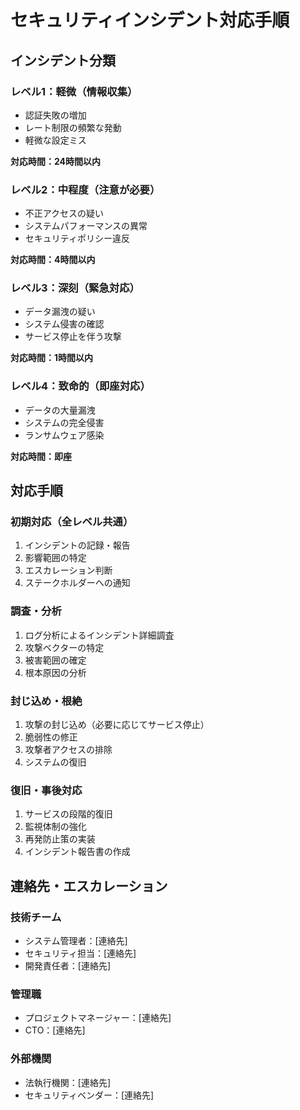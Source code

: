 # セキュリティインシデント対応手順

## インシデント分類

### レベル1：軽微（情報収集）
- 認証失敗の増加
- レート制限の頻繁な発動
- 軽微な設定ミス

**対応時間：24時間以内**

### レベル2：中程度（注意が必要）
- 不正アクセスの疑い
- システムパフォーマンスの異常
- セキュリティポリシー違反

**対応時間：4時間以内**

### レベル3：深刻（緊急対応）
- データ漏洩の疑い
- システム侵害の確認
- サービス停止を伴う攻撃

**対応時間：1時間以内**

### レベル4：致命的（即座対応）
- データの大量漏洩
- システムの完全侵害
- ランサムウェア感染

**対応時間：即座**

## 対応手順

### 初期対応（全レベル共通）
1. インシデントの記録・報告
2. 影響範囲の特定
3. エスカレーション判断
4. ステークホルダーへの通知

### 調査・分析
1. ログ分析によるインシデント詳細調査
2. 攻撃ベクターの特定
3. 被害範囲の確定
4. 根本原因の分析

### 封じ込め・根絶
1. 攻撃の封じ込め（必要に応じてサービス停止）
2. 脆弱性の修正
3. 攻撃者アクセスの排除
4. システムの復旧

### 復旧・事後対応
1. サービスの段階的復旧
2. 監視体制の強化
3. 再発防止策の実装
4. インシデント報告書の作成

## 連絡先・エスカレーション

### 技術チーム
- システム管理者：[連絡先]
- セキュリティ担当：[連絡先]
- 開発責任者：[連絡先]

### 管理職
- プロジェクトマネージャー：[連絡先]
- CTO：[連絡先]

### 外部機関
- 法執行機関：[連絡先]
- セキュリティベンダー：[連絡先]
